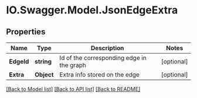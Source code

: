# IO.Swagger.Model.JsonEdgeExtra
## Properties

Name | Type | Description | Notes
------------ | ------------- | ------------- | -------------
**EdgeId** | **string** | Id of the corresponding edge in the graph | [optional] 
**Extra** | **Object** | Extra info stored on the edge | [optional] 

[[Back to Model list]](../README.md#documentation-for-models) [[Back to API list]](../README.md#documentation-for-api-endpoints) [[Back to README]](../README.md)

